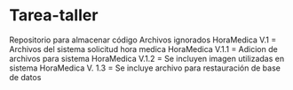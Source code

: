 # Tarea-taller
Repositorio para almacenar código
Archivos ignorados
HoraMedica V.1 = Archivos del sistema solicitud hora medica
HoraMedica V.1.1 = Adicion de archivos para sistema
HoraMedica V.1.2 = Se incluyen imagen utilizadas en sistema
HoraMedica V. 1.3 = Se incluye archivo para restauración de base de datos
